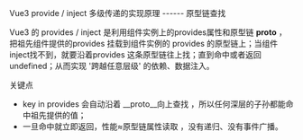 Vue3 provide / inject 多级传递的实现原理 ------ 原型链查找

Vue3 的 provides  / inject 是利用组件实例上的provides属性和原型链  __proto__ ，把祖先组件提供的provides 挂载到组件实例的 provides 的原型链上；当组件inject找不到，就要沿着provides 这条原型链往上找；直到命中或者返回undefined；从而实现  '跨越任意层级'  的依赖、数据注入。

关键点
- key in provides 会自动沿着 __proto__向上查找 ，所以任何深层的子孙都能命中祖先提供的值；
- 一旦命中就立即返回，性能≈原型链属性读取 ，没有递归、没有事件广播。

